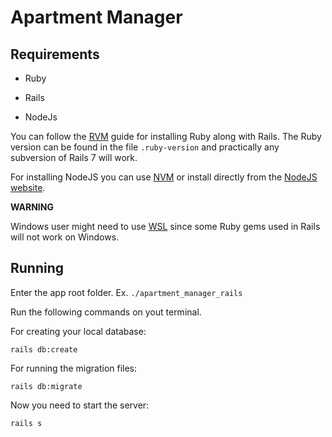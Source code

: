 # Apartment Manager

## Requirements

* Ruby

* Rails

* NodeJs

You can follow the [RVM](https://rvm.io/) guide for installing Ruby along with Rails.
The Ruby version can be found in the file `.ruby-version` and practically any subversion of Rails 7 will work.

For installing NodeJS you can use [NVM](https://github.com/nvm-sh/nvm) or install directly from the [NodeJS website](https://nodejs.org/en/).

**WARNING**

Windows user might need to use [WSL](https://learn.microsoft.com/pt-br/windows/wsl/) since some Ruby gems used in Rails will not work on Windows.

## Running

Enter the app root folder. Ex. `./apartment_manager_rails`

Run the following commands on yout terminal.

For creating your local database:

`rails db:create`

For running the migration files:

`rails db:migrate`

Now you need to start the server:

`rails s`
